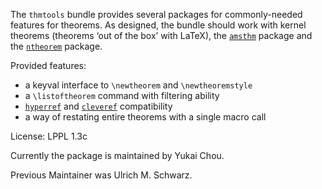 The `thmtools` bundle provides several packages for commonly-needed 
features for theorems. As designed, the bundle should work with kernel
theorems (theorems ‘out of the box’ with LaTeX), 
the [`amsthm`](https://ctan.org/pkg/amsthm) package and 
the [`ntheorem`](https://ctan.org/pkg/ntheorem) package.
    
Provided features:
 - a keyval interface to `\newtheorem` and `\newtheoremstyle`
 - a `\listoftheorem` command with filtering ability
 - [`hyperref`](https://ctan.org/pkg/hyperref) and [`cleveref`](https://ctan.org/pkg/cleveref) compatibility
 - a way of restating entire theorems with a single macro call

License: LPPL 1.3c

Currently the package is maintained by Yukai Chou.

Previous Maintainer was Ulrich M. Schwarz.
